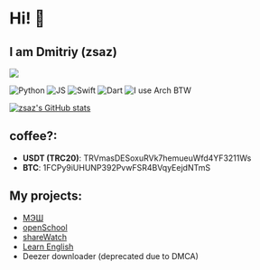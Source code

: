 # Hi! 👋
## I am Dmitriy (zsaz)

![](https://komarev.com/ghpvc/?username=superdima05&style=for-the-badge) 

![Python](https://img.shields.io/badge/Python-3776AB?style=for-the-badge&logo=python&logoColor=white) ![JS](https://img.shields.io/badge/JavaScript-F7DF1E?style=for-the-badge&logo=javascript&logoColor=black) ![Swift](https://img.shields.io/badge/Swift-FA7343?style=for-the-badge&logo=swift&logoColor=white) ![Dart](https://img.shields.io/badge/Dart-0175C2?style=for-the-badge&logo=dart&logoColor=white) ![I use Arch BTW](https://img.shields.io/badge/Arch%20Linux-1793D1?logo=arch-linux&logoColor=fff&style=for-the-badge)

[![zsaz's GitHub stats](https://github-readme-stats.vercel.app/api?username=superdima05&show_icons=true)](https://github.com/anuraghazra/github-readme-stats)

## coffee?: 
 - **USDT (TRC20)**: TRVmasDESoxuRVk7hemueuWfd4YF3211Ws
 - **BTC**: 1FCPy9iUHUNP392PvwFSR4BVqyEejdNTmS


## My projects:
  - [МЭШ](https://github.com/superdima05/mesh)
  - [openSchool](https://github.com/opensch)
  - [shareWatch](https://github.com/superdima05/shareWatch)
  - [Learn English](https://apps.apple.com/us/app/%D0%B0%D0%BD%D0%B3%D0%BB%D0%B8%D0%B9%D1%81%D0%BA%D0%B8%D0%B9-%D1%8F%D0%B7%D1%8B%D0%BA-%D1%83%D1%87%D0%B8%D0%BC-c-%D0%BD%D1%83%D0%BB%D1%8F/id1479425872)
  - Deezer downloader (deprecated due to DMCA)
